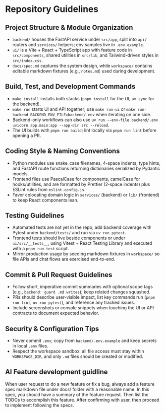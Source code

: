 # Repository Guidelines

## Project Structure & Module Organization
- `backend/` houses the FastAPI service under `src/app`, split into `api/` routers and `services/` helpers; env samples live in `.env.example`.
- `ui/` is a Vite + React + TypeScript app with feature code in `src/components`, shared utilities in `src/lib`, and Tailwind-driven styles in `src/index.css`.
- `docs/spec.md` captures the system design, while `workspace/` contains editable markdown fixtures (e.g., `notes.md`) used during development.

## Build, Test, and Development Commands
- `make install` installs both stacks (`pnpm install` for the UI, `uv sync` for the backend).
- `make run` starts UI and API together; use `make run-ui` or `make run-backend BACKEND_ENV_FILE=backend/.env` when iterating on one side.
- Backend-only workflows can also use `uv run --env-file backend/.env uvicorn app.main:app --app-dir src --reload`.
- The UI builds with `pnpm run build`; lint locally via `pnpm run lint` before opening a PR.

## Coding Style & Naming Conventions
- Python modules use snake_case filenames, 4-space indents, type hints, and FastAPI route functions returning dictionaries serialized by Pydantic models.
- Frontend files use PascalCase for components, camelCase for hooks/utilities, and are formatted by Prettier (2-space indents) plus ESLint rules from `eslint.config.js`.
- Favor colocating domain logic in `services/` (backend) or `lib/` (frontend) to keep React components lean.

## Testing Guidelines
- Automated tests are not yet in the repo; add backend coverage with Pytest under `backend/tests/` and run via `uv run pytest`.
- Frontend tests should live beside components or under `ui/src/__tests__`, using Vitest + React Testing Library and executed with a `pnpm run test` script.
- Mirror production usage by seeding markdown fixtures in `workspace/` so file APIs and chat flows are exercised end-to-end.

## Commit & Pull Request Guidelines
- Follow short, imperative commit summaries with optional scope tags (e.g., `backend: guard .md writes`); keep related changes squashed.
- PRs should describe user-visible impact, list key commands run (`pnpm run lint`, `uv run pytest`), and reference any tracked issues.
- Include screenshots or console snippets when touching the UI or API contracts to document expected behavior.

## Security & Configuration Tips
- Never commit `.env`; copy from `backend/.env.example` and keep secrets in local `.env` files.
- Respect the workspace sandbox: all file access must stay within `WORKSPACE_DIR`, and only `.md` files should be created or modified.

## AI Feature development guidline
When user request to do a new feature or fix a bug, always add a feature spec markdown file under docs/ folder with a reasonable name. In this spec, you should have a summary of the feature request. Then list the TODOs to accomplish this feature. After confirming with user, then proceed to implement following the specs.